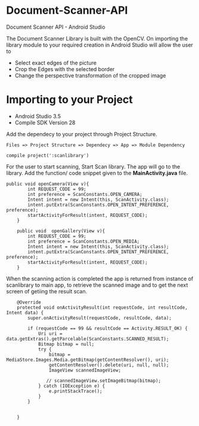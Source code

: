 # Document-Scanner-API
Document Scanner API - Android Studio

The Document Scanner Library is built with the OpenCV. On importing the library module to your required creation in Android Studio will allow the user to
  - Select exact edges of the picture
  - Crop the Edges with the selected border
  - Change the perspective transformation of the cropped image

# Importing to your Project 
- Android Studio 3.5
- Compile SDK Version 28 

Add the dependecy to your project through Project Structure.
```	
Files => Project Structure => Dependecy => App => Module Dependency
```	

```	    
compile project(':scanlibrary')
```
For the user to start scanning, Start Scan library. The app will go to the library. Add the function/ code snippet given to the **MainActivity.java** file.

```	
public void openCamera(View v){
        int REQUEST_CODE = 99;
        int preference = ScanConstants.OPEN_CAMERA;
        Intent intent = new Intent(this, ScanActivity.class);
        intent.putExtra(ScanConstants.OPEN_INTENT_PREFERENCE, preference);
        startActivityForResult(intent, REQUEST_CODE);
    }

    public void  openGallery(View v){
        int REQUEST_CODE = 99;
        int preference = ScanConstants.OPEN_MEDIA;
        Intent intent = new Intent(this, ScanActivity.class);
        intent.putExtra(ScanConstants.OPEN_INTENT_PREFERENCE, preference);
        startActivityForResult(intent, REQUEST_CODE);
    }
```	
    
When the scanning action is completed the app is returned from instance of scanlibrary to main app, to retrieve the scanned image and to get the next screen of getiing the result scan.
```	
    @Override
    protected void onActivityResult(int requestCode, int resultCode, Intent data) {
        super.onActivityResult(requestCode, resultCode, data);

        if (requestCode == 99 && resultCode == Activity.RESULT_OK) {
            Uri uri = data.getExtras().getParcelable(ScanConstants.SCANNED_RESULT);
            Bitmap bitmap = null;
            try {
                bitmap = MediaStore.Images.Media.getBitmap(getContentResolver(), uri);
                getContentResolver().delete(uri, null, null);
                ImageView scannedImageView;
               
               // scannedImageView.setImageBitmap(bitmap);
            } catch (IOException e) {
                e.printStackTrace();
            }
        }


    }
```	

